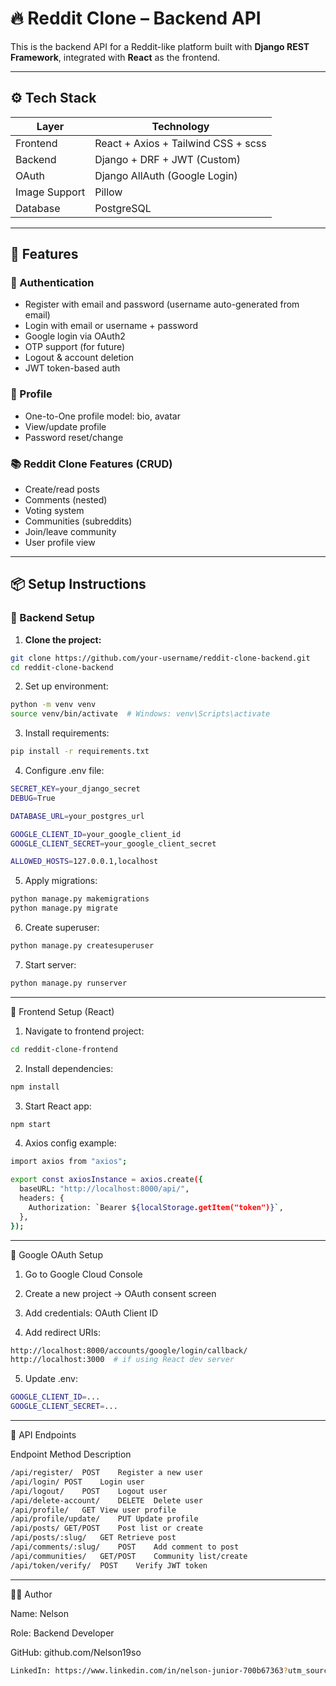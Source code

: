 # 🔥 Reddit Clone – Backend API

This is the backend API for a Reddit-like platform built with **Django REST Framework**, integrated with **React** as the frontend.

---

## ⚙️ Tech Stack

| Layer         | Technology                          |
| ------------- | ----------------------------------- |
| Frontend      | React + Axios + Tailwind CSS + scss |
| Backend       | Django + DRF + JWT (Custom)         |
| OAuth         | Django AllAuth (Google Login)       |
| Image Support | Pillow                              |
| Database      | PostgreSQL                          |

---

## 🚀 Features

### 🔐 Authentication

- Register with email and password (username auto-generated from email)
- Login with email or username + password
- Google login via OAuth2
- OTP support (for future)
- Logout & account deletion
- JWT token-based auth

### 🧑 Profile

- One-to-One profile model: bio, avatar
- View/update profile
- Password reset/change

### 📚 Reddit Clone Features (CRUD)

- Create/read posts
- Comments (nested)
- Voting system
- Communities (subreddits)
- Join/leave community
- User profile view

---

## 📦 Setup Instructions

### 🔽 Backend Setup

1. **Clone the project:**

```bash
git clone https://github.com/your-username/reddit-clone-backend.git
cd reddit-clone-backend
```

2. Set up environment:

```bash
python -m venv venv
source venv/bin/activate  # Windows: venv\Scripts\activate
```

3. Install requirements:

```bash
pip install -r requirements.txt
```

4. Configure .env file:

```bash
SECRET_KEY=your_django_secret
DEBUG=True

DATABASE_URL=your_postgres_url

GOOGLE_CLIENT_ID=your_google_client_id
GOOGLE_CLIENT_SECRET=your_google_client_secret

ALLOWED_HOSTS=127.0.0.1,localhost
```

5. Apply migrations:

```bash
python manage.py makemigrations
python manage.py migrate
```

6. Create superuser:

```bash
python manage.py createsuperuser
```

7. Start server:

```bash
python manage.py runserver
```

---

🔽 Frontend Setup (React)

1. Navigate to frontend project:

```bash
cd reddit-clone-frontend
```

2. Install dependencies:

```bash
npm install
```

3. Start React app:

```bash
npm start
```

4. Axios config example:

```bash
import axios from "axios";

export const axiosInstance = axios.create({
  baseURL: "http://localhost:8000/api/",
  headers: {
    Authorization: `Bearer ${localStorage.getItem("token")}`,
  },
});
```

---

🔑 Google OAuth Setup

1. Go to Google Cloud Console

2. Create a new project → OAuth consent screen

3. Add credentials: OAuth Client ID

4. Add redirect URIs:

```bash
http://localhost:8000/accounts/google/login/callback/
http://localhost:3000  # if using React dev server
```

5. Update .env:

```bash
GOOGLE_CLIENT_ID=...
GOOGLE_CLIENT_SECRET=...
```

---

🔌 API Endpoints

Endpoint Method Description

```bash
/api/register/	POST	Register a new user
/api/login/	POST	Login user
/api/logout/	POST	Logout user
/api/delete-account/	DELETE	Delete user
/api/profile/	GET	View user profile
/api/profile/update/	PUT	Update profile
/api/posts/	GET/POST	Post list or create
/api/posts/:slug/	GET	Retrieve post
/api/comments/:slug/	POST	Add comment to post
/api/communities/	GET/POST	Community list/create
/api/token/verify/	POST	Verify JWT token
```

---

🧑‍💻 Author

Name: Nelson

Role: Backend Developer

GitHub: github.com/Nelson19so

```bash
LinkedIn: https://www.linkedin.com/in/nelson-junior-700b67363?utm_source=share&utm_campaign=share_via&utm_content=profile&utm_medium=android_app
```
